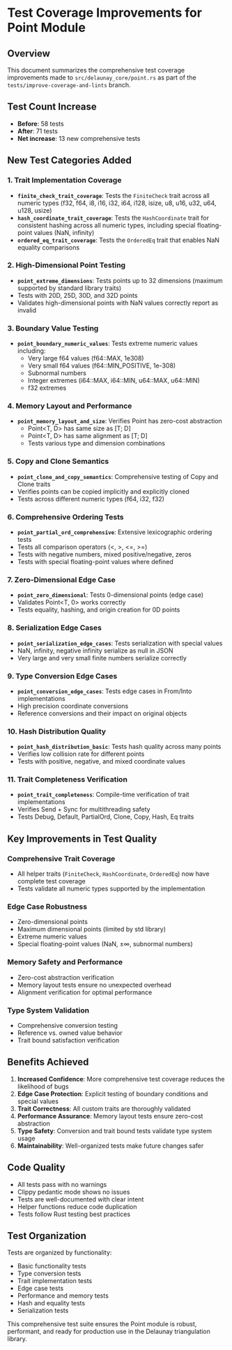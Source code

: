 # Test Coverage Improvements for Point Module

## Overview

This document summarizes the comprehensive test coverage improvements made to `src/delaunay_core/point.rs` as part of the `tests/improve-coverage-and-lints` branch.

## Test Count Increase

- **Before**: 58 tests
- **After**: 71 tests  
- **Net increase**: 13 new comprehensive tests

## New Test Categories Added

### 1. Trait Implementation Coverage
- **`finite_check_trait_coverage`**: Tests the `FiniteCheck` trait across all numeric types (f32, f64, i8, i16, i32, i64, i128, isize, u8, u16, u32, u64, u128, usize)
- **`hash_coordinate_trait_coverage`**: Tests the `HashCoordinate` trait for consistent hashing across all numeric types, including special floating-point values (NaN, infinity)
- **`ordered_eq_trait_coverage`**: Tests the `OrderedEq` trait that enables NaN equality comparisons

### 2. High-Dimensional Point Testing
- **`point_extreme_dimensions`**: Tests points up to 32 dimensions (maximum supported by standard library traits)
- Tests with 20D, 25D, 30D, and 32D points
- Validates high-dimensional points with NaN values correctly report as invalid

### 3. Boundary Value Testing
- **`point_boundary_numeric_values`**: Tests extreme numeric values including:
  - Very large f64 values (f64::MAX, 1e308)
  - Very small f64 values (f64::MIN_POSITIVE, 1e-308)
  - Subnormal numbers
  - Integer extremes (i64::MAX, i64::MIN, u64::MAX, u64::MIN)
  - f32 extremes

### 4. Memory Layout and Performance
- **`point_memory_layout_and_size`**: Verifies Point has zero-cost abstraction
  - Point\<T, D\> has same size as [T; D]
  - Point\<T, D\> has same alignment as [T; D]
  - Tests various type and dimension combinations

### 5. Copy and Clone Semantics
- **`point_clone_and_copy_semantics`**: Comprehensive testing of Copy and Clone traits
- Verifies points can be copied implicitly and explicitly cloned
- Tests across different numeric types (f64, i32, f32)

### 6. Comprehensive Ordering Tests
- **`point_partial_ord_comprehensive`**: Extensive lexicographic ordering tests
- Tests all comparison operators (\<, \>, \<=, \>=)
- Tests with negative numbers, mixed positive/negative, zeros
- Tests with special floating-point values where defined

### 7. Zero-Dimensional Edge Case
- **`point_zero_dimensional`**: Tests 0-dimensional points (edge case)
- Validates Point\<T, 0\> works correctly
- Tests equality, hashing, and origin creation for 0D points

### 8. Serialization Edge Cases
- **`point_serialization_edge_cases`**: Tests serialization with special values
- NaN, infinity, negative infinity serialize as null in JSON
- Very large and very small finite numbers serialize correctly

### 9. Type Conversion Edge Cases
- **`point_conversion_edge_cases`**: Tests edge cases in From/Into implementations
- High precision coordinate conversions
- Reference conversions and their impact on original objects

### 10. Hash Distribution Quality
- **`point_hash_distribution_basic`**: Tests hash quality across many points
- Verifies low collision rate for different points
- Tests with positive, negative, and mixed coordinate values

### 11. Trait Completeness Verification
- **`point_trait_completeness`**: Compile-time verification of trait implementations
- Verifies Send + Sync for multithreading safety
- Tests Debug, Default, PartialOrd, Clone, Copy, Hash, Eq traits

## Key Improvements in Test Quality

### Comprehensive Trait Coverage
- All helper traits (`FiniteCheck`, `HashCoordinate`, `OrderedEq`) now have complete test coverage
- Tests validate all numeric types supported by the implementation

### Edge Case Robustness
- Zero-dimensional points
- Maximum dimensional points (limited by std library)
- Extreme numeric values
- Special floating-point values (NaN, ±∞, subnormal numbers)

### Memory Safety and Performance
- Zero-cost abstraction verification
- Memory layout tests ensure no unexpected overhead
- Alignment verification for optimal performance

### Type System Validation
- Comprehensive conversion testing
- Reference vs. owned value behavior
- Trait bound satisfaction verification

## Benefits Achieved

1. **Increased Confidence**: More comprehensive test coverage reduces the likelihood of bugs
2. **Edge Case Protection**: Explicit testing of boundary conditions and special values
3. **Trait Correctness**: All custom traits are thoroughly validated
4. **Performance Assurance**: Memory layout tests ensure zero-cost abstraction
5. **Type Safety**: Conversion and trait bound tests validate type system usage
6. **Maintainability**: Well-organized tests make future changes safer

## Code Quality

- All tests pass with no warnings
- Clippy pedantic mode shows no issues
- Tests are well-documented with clear intent
- Helper functions reduce code duplication
- Tests follow Rust testing best practices

## Test Organization

Tests are organized by functionality:
- Basic functionality tests
- Type conversion tests  
- Trait implementation tests
- Edge case tests
- Performance and memory tests
- Hash and equality tests
- Serialization tests

This comprehensive test suite ensures the Point module is robust, performant, and ready for production use in the Delaunay triangulation library.
